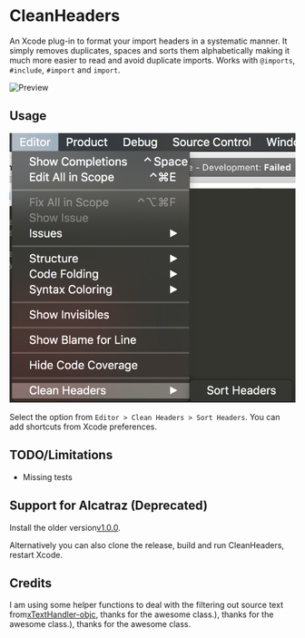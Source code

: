 # CleanHeaders

An Xcode plug-in to format your import headers in a systematic manner. It simply removes duplicates, spaces and sorts them alphabetically making it much more easier to read and avoid duplicate imports. Works with `@imports`, `#include`, `#import` and `import`.

![Preview](https://raw.githubusercontent.com/insanoid/CleanHeaders-Xcode/master/diff_image.png)

## Usage

![Usage](menu_options.png)

Select the option from `Editor > Clean Headers > Sort Headers`. You can add shortcuts from Xcode preferences.

## TODO/Limitations

- Missing tests

## Support for Alcatraz (Deprecated)

Install the older version[v1.0.0](https://github.com/insanoid/CleanHeaders-Xcode/releases/tag/v1.0.0).

Alternatively you can also clone the release, build and run CleanHeaders, restart Xcode.

## Credits

I am using some helper functions to deal with the filtering out source text from[xTextHandler-objc](https://github.com/cyanzhong/xTextHandler-objc), thanks for the awesome class.), thanks for the awesome class.), thanks for the awesome class.
